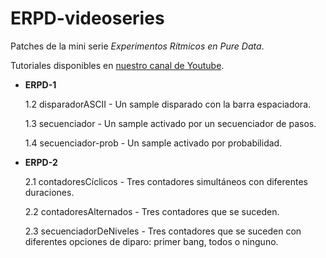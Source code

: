 # ERPD-videoseries

Patches de la mini serie _Experimentos Rítmicos en Pure Data_.

Tutoriales disponibles en [nuestro canal de Youtube](https://www.youtube.com/channel/UCuFw1TQVM_aQtOeNV6yOQQw?view_as=subscriber/ "iomfanzine @ YouTube").

* **ERPD-1**

    1.2 disparadorASCII - Un sample disparado con la barra espaciadora.

    1.3 secuenciador - Un sample activado por un secuenciador de pasos.

    1.4 secuenciador-prob - Un sample activado por probabilidad.

* **ERPD-2**

    2.1 contadoresCíclicos - Tres contadores simultáneos con diferentes duraciones.

    2.2 contadoresAlternados - Tres contadores que se suceden.

    2.3 secuenciadorDeNiveles - Tres contadores que se suceden con diferentes opciones de diparo: primer bang, todos o ninguno.
